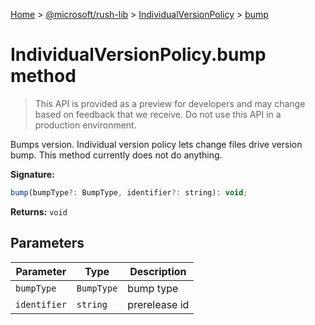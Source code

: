 [Home](./index) &gt; [@microsoft/rush-lib](./rush-lib.md) &gt; [IndividualVersionPolicy](./rush-lib.individualversionpolicy.md) &gt; [bump](./rush-lib.individualversionpolicy.bump.md)

# IndividualVersionPolicy.bump method

> This API is provided as a preview for developers and may change based on feedback that we receive. Do not use this API in a production environment.

Bumps version. Individual version policy lets change files drive version bump. This method currently does not do anything.

**Signature:**
```javascript
bump(bumpType?: BumpType, identifier?: string): void;
```
**Returns:** `void`

## Parameters

|  Parameter | Type | Description |
|  --- | --- | --- |
|  `bumpType` | `BumpType` | bump type |
|  `identifier` | `string` | prerelease id |

